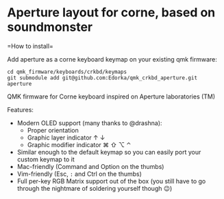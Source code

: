 # Aperture layout for corne, based on soundmonster

=How to install=

Add aperture as a corne keyboard keymap on your existing qmk firmware:

```
cd qmk_firmware/keyboards/crkbd/keymaps
git submodule add git@github.com:Edorka/qmk_crkbd_aperture.git aperture
```

QMK firmware for Corne keyboard inspired on Aperture laboratories (TM)

Features:

* Modern OLED support (many thanks to @drashna):
  * Proper orientation
  * Graphic layer indicator ↑ ↓
  * Graphic modifier indicator ⌘ ⇧ ⌥  ⌃
* Similar enough to the default keymap so you can easily port your custom keymap to it
* Mac-friendly (Command and Option on the thumbs)
* Vim-friendly (Esc, `:` and Ctrl on the thumbs)
* Full per-key RGB Matrix support out of the box (you still have to go through the nightmare of soldering yourself though 😉)
